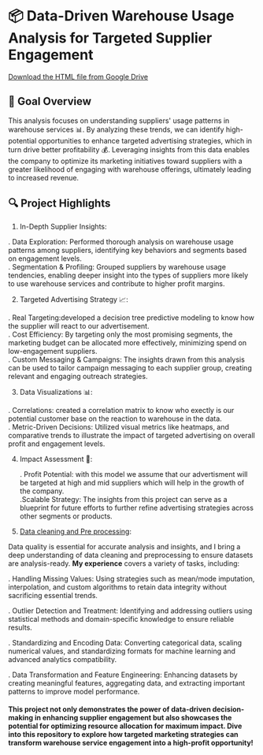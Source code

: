 # 📦 Data-Driven Warehouse Usage Analysis for Targeted Supplier Engagement


[Download the HTML file from Google Drive](https://drive.google.com/drive/folders/1kSfj3Umo7gS4bIFF5QUI7UTXc24gl6MW?usp=sharing)



## 🎯 Goal Overview

This analysis focuses on understanding suppliers' usage patterns in warehouse services 📊. By analyzing these trends, we can identify high-potential opportunities to enhance targeted advertising strategies, which in turn drive better profitability 💰. Leveraging insights from this data enables the company to optimize its marketing initiatives toward suppliers with a greater likelihood of engaging with warehouse offerings, ultimately leading to increased revenue.



## 🔍 Project Highlights

1. In-Depth Supplier Insights:
             
  . Data Exploration: Performed thorough analysis on warehouse usage patterns among suppliers, identifying key behaviors and segments based on engagement levels.        
  . Segmentation & Profiling: Grouped suppliers by warehouse usage tendencies, enabling deeper insight into the types of suppliers more likely to use warehouse services and contribute to higher profit margins.
   
2. Targeted Advertising Strategy 📈:
          
  . Real Targeting:developed a decision tree predictive modeling to know how the supplier will react to our advertisement.      
  . Cost Efficiency: By targeting only the most promising segments, the marketing budget can be allocated more effectively, minimizing spend on low-engagement suppliers.        
  . Custom Messaging & Campaigns: The insights drawn from this analysis can be used to tailor campaign messaging to each supplier group, creating relevant and engaging outreach strategies.

3.  Data Visualizations 📊:   
             
  . Correlations: created a correlation matrix to know who exectly is our potential customer base on the reaction to warehouse in the data.        
  . Metric-Driven Decisions: Utilized visual metrics like heatmaps,  and comparative trends to illustrate the impact of targeted advertising on overall profit and engagement levels.

4. Impact Assessment 🚀:     
                 
   . Profit Potential: with this model we assume that our advertisment will be targeted at high and mid suppliers which will help in the growth of the company.       
   .Scalable Strategy: The insights from this project can serve as a blueprint for future efforts to further refine advertising strategies across other segments or products.

5. [Data cleaning and Pre processing](https://drive.google.com/drive/folders/1kSfj3Umo7gS4bIFF5QUI7UTXc24gl6MW?usp=sharing):

Data quality is essential for accurate analysis and insights, and I bring a deep understanding of data cleaning and preprocessing to ensure datasets are analysis-ready.
**My experience** covers a variety of tasks, including:

  .  Handling Missing Values: Using strategies such as mean/mode imputation, interpolation, and custom algorithms to retain data integrity without sacrificing essential trends.  
  
  .  Outlier Detection and Treatment: Identifying and addressing outliers using statistical methods and domain-specific knowledge to ensure reliable results.  
 
  .  Standardizing and Encoding Data: Converting categorical data, scaling numerical values, and standardizing formats for machine learning and advanced analytics compatibility.  
  
  .  Data Transformation and Feature Engineering: Enhancing datasets by creating meaningful features, aggregating data, and extracting important patterns to improve model performance.  

  
#### This project not only demonstrates the power of data-driven decision-making in enhancing supplier engagement but also showcases the potential for optimizing resource allocation for maximum impact. Dive into this repository to explore how targeted marketing strategies can transform warehouse service engagement into a high-profit opportunity!
